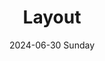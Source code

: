 ---
aliases: 
tags:
categories:
draft: false
slug: 
layout: subsection
githubrepo: 
keywords: 
type: 
date:
- 2024-06-30 Sunday
description: 
title: Layout
lastMod: 2024-06-30
---